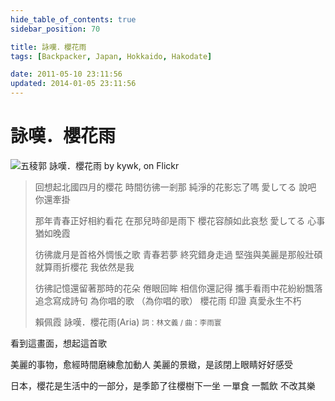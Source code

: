 ```yaml
---
hide_table_of_contents: true
sidebar_position: 70

title: 詠嘆．櫻花雨
tags: [Backpacker, Japan, Hokkaido, Hakodate]

date: 2011-05-10 23:11:56
updated: 2014-01-05 23:11:56
---
```


詠嘆．櫻花雨
==========

![五稜郭 詠嘆．櫻花雨 by kywk, on Flickr](http://farm9.staticflickr.com/8160/7291939084_8ea9e6b2a2.jpg)

> 回想起北國四月的櫻花
> 時間彷彿一剎那
> 純淨的花影忘了嗎 愛してる
> 說吧 你還牽掛
> 
> 那年青春正好相約看花
> 在那兒時卻是雨下
> 櫻花容顏如此哀愁 愛してる
> 心事 猶如晚霞
> 
> 彷彿歲月是首格外惆悵之歌
> 青春若夢 終究錯身走過
> 堅強與美麗是那般壯碩
> 就算雨折櫻花 我依然是我
> 
> 彷彿記憶還留著那時的花朵
> 倦眼回眸 相信你還記得
> 攜手看雨中花紛紛飄落
> 追念寫成詩句 為你唱的歌 （為你唱的歌）
> 櫻花雨 印證 真愛永生不朽
>
> 賴佩霞 詠嘆．櫻花雨(Aria)
> <small>詞：林文義 / 曲：李雨寰</small>

看到這畫面，想起這首歌

美麗的事物，愈經時間磨練愈加動人
美麗的景緻，是該閉上眼睛好好感受

日本，櫻花是生活中的一部分，是季節了往櫻樹下一坐
一單食 一瓢飲 不改其樂 
